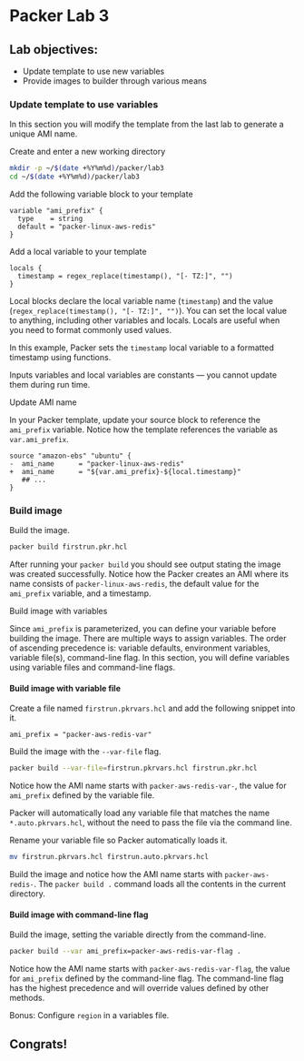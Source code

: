 # Packer Lab 3

## Lab objectives: 
* Update template to use new variables
* Provide images to builder through various means

### Update template to use variables

In this section you will modify the template from the last lab to generate a unique AMI name.

Create and enter a new working directory
```sh
mkdir -p ~/$(date +%Y%m%d)/packer/lab3
cd ~/$(date +%Y%m%d)/packer/lab3
```

Add the following variable block to your template   
```hcl
variable "ami_prefix" {
  type    = string
  default = "packer-linux-aws-redis"
}
```

Add a local variable to your template   
```hcl
locals {
  timestamp = regex_replace(timestamp(), "[- TZ:]", "")
}

```

Local blocks declare the local variable name (`timestamp`) and the value (`regex_replace(timestamp(), "[- TZ:]", "")`). You can set the local value to anything, including other variables and locals. Locals are useful when you need to format commonly used values.

In this example, Packer sets the `timestamp` local variable to a formatted timestamp using functions.

Inputs variables and local variables are constants — you cannot update them during run time.


Update AMI name

In your Packer template, update your source block to reference the `ami_prefix` variable. Notice how the template references the variable as `var.ami_prefix`.

```hcl
source "amazon-ebs" "ubuntu" {
-  ami_name      = "packer-linux-aws-redis"
+  ami_name      = "${var.ami_prefix}-${local.timestamp}"
   ## ...
}
```

### Build image

Build the image.
```sh
packer build firstrun.pkr.hcl
```


After running your `packer build` you should see output stating the image was created successfully. Notice how the Packer creates an AMI where its name consists of `packer-linux-aws-redis`, the default value for the `ami_prefix` variable, and a timestamp.

Build image with variables 

Since `ami_prefix` is parameterized, you can define your variable before building the image. There are multiple ways to assign variables. The order of ascending precedence is: variable defaults, environment variables, variable file(s), command-line flag. In this section, you will define variables using variable files and command-line flags.

#### Build image with variable file
Create a file named `firstrun.pkrvars.hcl` and add the following snippet into it.
```hcl
ami_prefix = "packer-aws-redis-var"
```

Build the image with the `--var-file` flag.
```sh
packer build --var-file=firstrun.pkrvars.hcl firstrun.pkr.hcl
```

Notice how the AMI name starts with `packer-aws-redis-var-`, the value for `ami_prefix` defined by the variable file.

Packer will automatically load any variable file that matches the name `*.auto.pkrvars.hcl`, without the need to pass the file via the command line.

Rename your variable file so Packer automatically loads it.

```sh
mv firstrun.pkrvars.hcl firstrun.auto.pkrvars.hcl
```

Build the image and notice how the AMI name starts with `packer-aws-redis-`. The `packer build .` command loads all the contents in the current directory.

#### Build image with command-line flag
Build the image, setting the variable directly from the command-line.

```sh
packer build --var ami_prefix=packer-aws-redis-var-flag .
```

Notice how the AMI name starts with `packer-aws-redis-var-flag`, the value for `ami_prefix` defined by the command-line flag. The command-line flag has the highest precedence and will override values defined by other methods.


Bonus: Configure `region` in a variables file.

## Congrats! 
